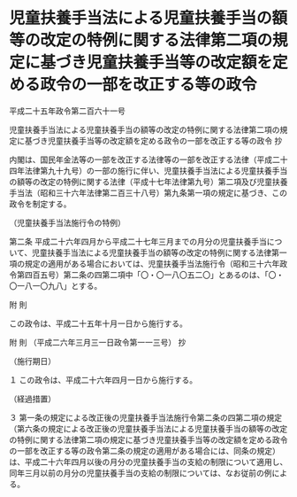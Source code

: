 # 児童扶養手当法による児童扶養手当の額等の改定の特例に関する法律第二項の規定に基づき児童扶養手当等の改定額を定める政令の一部を改正する等の政令

平成二十五年政令第二百六十一号

児童扶養手当法による児童扶養手当の額等の改定の特例に関する法律第二項の規定に基づき児童扶養手当等の改定額を定める政令の一部を改正する等の政令 抄

内閣は、国民年金法等の一部を改正する法律等の一部を改正する法律（平成二十四年法律第九十九号）の一部の施行に伴い、児童扶養手当法による児童扶養手当の額等の改定の特例に関する法律（平成十七年法律第九号）第二項及び児童扶養手当法（昭和三十六年法律第二百三十八号）第九条第一項の規定に基づき、この政令を制定する。

（児童扶養手当法施行令の特例）

第二条 平成二十六年四月から平成二十七年三月までの月分の児童扶養手当について、児童扶養手当法による児童扶養手当の額等の改定の特例に関する法律第一項の規定の適用がある場合においては、児童扶養手当法施行令（昭和三十六年政令第四百五号）第二条の四第二項中「〇・〇一八〇五二〇」とあるのは、「〇・〇一八一〇九八」とする。

附 則

この政令は、平成二十五年十月一日から施行する。

附 則 （平成二六年三月三一日政令第一一三号） 抄

（施行期日）

１ この政令は、平成二十六年四月一日から施行する。

（経過措置）

３ 第一条の規定による改正後の児童扶養手当法施行令第二条の四第二項の規定（第六条の規定による改正後の児童扶養手当法による児童扶養手当の額等の改定の特例に関する法律第二項の規定に基づき児童扶養手当等の改定額を定める政令の一部を改正する等の政令第二条の規定の適用がある場合には、同条の規定）は、平成二十六年四月以後の月分の児童扶養手当の支給の制限について適用し、同年三月以前の月分の児童扶養手当の支給の制限については、なお従前の例による。
